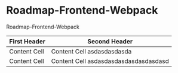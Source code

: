 # Roadmap-Frontend-Webpack
Roadmap-Frontend-Webpack

| First Header  | Second Header |
| ------------- | ------------- |
| Content Cell  | Content Cell asdasdasdasda  |
| Content Cell  | Content Cell asdasdasdasdasdasdasdasd |
